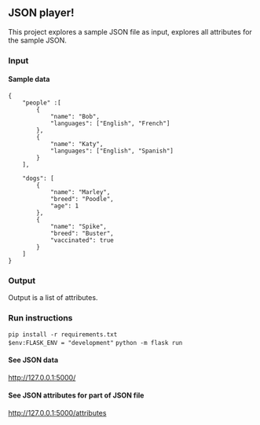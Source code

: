 ## JSON player!

This project explores a sample JSON file as input, explores all attributes for the sample JSON.

### Input
#### Sample data
```
{
    "people" :[
        {
            "name": "Bob",
            "languages": ["English", "French"]
        },
        {
            "name": "Katy",
            "languages": ["English", "Spanish"]
        }
    ],

    "dogs": [
        {
            "name": "Marley",
            "breed": "Poodle",
            "age": 1
        },
        {
            "name": "Spike",
            "breed": "Buster",
            "vaccinated": true
        }
    ]
}
```

### Output
Output is a list of attributes.

### Run instructions
`pip install -r requirements.txt`\
`$env:FLASK_ENV = "development"`
`python -m flask run`

#### See JSON data
 http://127.0.0.1:5000/

#### See JSON attributes for part of JSON file
http://127.0.0.1:5000/attributes



